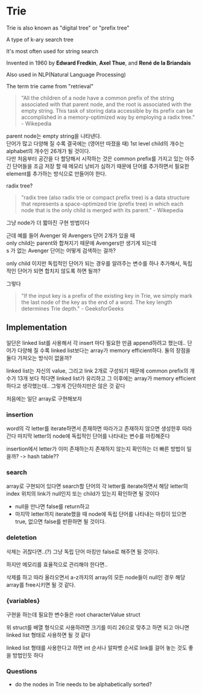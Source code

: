 # Trie
Trie is also known as "digital tree" or "prefix tree"

A type of k-ary search tree

It's most often used for string search

Invented in 1960 by **Edward Fredkin**, **Axel Thue**, and **René de la Briandais**

Also used in NLP(Natural Language Processing)

The term trie came from "retrieval"

> "All the children of a node have a common prefix of the string associated with that parent node, and the root is associated with the empty string. This task of storing data accessible by its prefix can be accomplished in a memory-optimized way by employing a radix tree." - Wikepedia

parent node는 empty string을 나타낸다.  
단어가 많고 다양해 질 수록 결국에는 (영어만 따졌을 때) 1st level child의 개수는 alphabet의 개수인 26개가 될 것이다.  
다만 처음부터 공간을 다 할당해서 시작하는 것은 common prefix를 가지고 있는 아주 긴 단어들을 조금 저장 할 때 메모리 낭비가 심하기 때문에 단어를 추가하면서 필요한 element를 추가하는 방식으로 만들어야 한다.

radix tree?
> "radix tree (also radix trie or compact prefix tree) is a data structure that represents a space-optimized trie (prefix tree) in which each node that is the only child is merged with its parent." - Wikepedia

그냥 node가 더 짧아진 구현 방법이다  

근데 예를 들어 Avenger 와 Avengers 단어 2개가 있을 때  
only child는 parent와 합쳐지기 때문에 Avengers만 생기게 되는데  
s 가 없는 Avenger 단어는 어떻게 검색하는 걸까?

only child 이지만 독립적인 단어가 되는 경우를 알려주는 변수를 하나 추가해서, 독립적인 단어가 되면 합치지 않도록 하면 될까?

그렇다

> "If the input key is a prefix of the existing key in Trie, we simply mark the last node of the key as the end of a word. The key length determines Trie depth." - GeeksforGeeks

## Implementation
일단은 linked list를 사용해서 각 insert 마다 필요한 만큼 append하려고 했는데.. 단어가 다양해 질 수록 linked list보다는 array가 memory efficient하다. 둘의 장점을 둘다 가져오는 방식이 없을까? 

linked list는 자신의 value, 그리고 link 2개로 구성되기 때문에 common prefix의 개수가 13개 보다 적다면 linked list가 유리하고 그 이후에는 array가 memory efficient하다고 생각했는데.. 그렇게 간단하지만은 않은 것 같다

처음에는 일단 array로 구현해보자

### insertion

word의 각 letter를 iterate하면서 존재하면 따라가고 존재하지 않으면 생성한후 따라간다
마지막 letter의 node에 독립적인 단어를 나타내는 변수를 마킹해준다

insertion에서 letter가 이미 존재하는지 존재하지 않는지 확인하는 더 빠른 방법이 일을까? -> hash table?? 


### search
array로 구현되어 있다면 search할 단어의 각 letter를 iterate하면서 해당 letter의 index 위치의 link가 null인지 또는 child가 있는지 확인하면 될 것이다  
* null을 만나면 false를 return하고  
* 마지막 letter까지 iterate했을 때 node에 독립 단어를 나타내는 마킹이 있으면 true, 없으면 false를 반환하면 될 것이다.

### deletetion
삭제는 귀찮다면..(?) 그냥 독립 단어 마킹만 false로 해주면 될 것이다.

하지만 메모리를 효율적으로 관리해야 한다면..

삭제를 하고 따라 올라오면서 a-z까지의 array의 모든 node들이 null인 경우 해당 array를 free시키면 될 것 같다.


### {variables}
구현을 하는데 필요한 변수들은 
root
characterValue struct

위 struct를 배열 형식으로 사용하려면 크기를 미리 26으로 맞추고 하면 되고 아니면 linked list 형태로 사용하면 될 것 같다

linked list 형태를 사용한다고 하면 int 순서나 알파벳 순서로 link를 걸어 놓는 것도 좋을 방법인듯 하다


### Questions
* do the nodes in Trie needs to be alphabetically sorted?